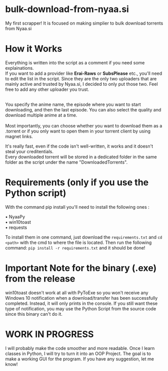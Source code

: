 # bulk-download-from-nyaa.si

My first scrapper! It is focused on making simplier to bulk download torrents from Nyaa.si

<h1> How it Works </h1>
Everything is written into the script as a comment if you need some explainations. <br>
If you want to add a provider like <b>Erai-Raws</b> or <b>SubsPlease</b> etc., you'll need to edit the list in the script.
Since they are the only two uploaders that are mainly active and trusted by Nyaa.si, I decided to only put those two. Feel free to add any other uploader you trust.<br><br>

You specify the anime name, the episode where you want to start downloading, and then the last episode. You can also select the quality and download multiple anime at a time.<br><br>
Most importantly, you can choose whether you want to download them as a .torrent or if you only want to open them in your torrent client by using magnet links.

It's really fast, even if the code isn't well-written, it works and it doesn't steal your creditentials.<br>
Every downloaded torrent will be stored in a dedicated folder in the same folder as the script under the name "DownloadedTorrents".

<h1>Requirements (only if you use the Python script)</h1>

With the command pip install <library> you'll need to install the following ones :
  
  • NyaaPy<br>
  • win10toast<br>
  • requests<br>
  
To install them in one command, just download the `requirements.txt` and `cd <path>` with the cmd to where the file is located. Then run the following command: `pip install -r requirements.txt` and it should be done!
<h1>Important Note for the binary (.exe) from the release</h1>
win10toast doesn't work at all with PyToExe so you won't receive any Windows 10 notification when a download/transfer has been successfully completed. Instead, it will only prints in the console. If you still want these type of notification, you may use the Python Script from the source code since this binary can't do it.

  
  <h1> WORK IN PROGRESS </h1>

I will probably make the code smoother and more readable. Once I learn classes in Python, I will try to turn it into an OOP Project.
The goal is to make a working GUI for the program.
If you have any suggestion, let me know!
